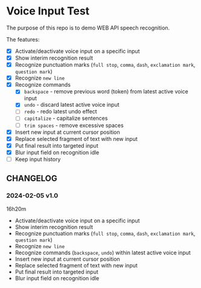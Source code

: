 # Voice Input Test

The purpose of this repo is to demo WEB API 
speech recognition.

The features:
- [x] Activate/deactivate voice input on a specific input
- [x] Show interim recognition result
- [x] Recognize punctuation marks
  (`full stop`, `comma`, `dash`, `exclamation mark`, `question mark`)
- [x] Recognize `new line`
- [x] Recognize commands
  - [x] `backspace` - remove previous word (token) from latest active voice input 
  - [x] `undo` - discard latest active voice input
  - [ ] `redo` - redo latest undo effect
  - [ ] `capitalize` - capitalize sentences
  - [ ] `trim spaces` - remove excessive spaces
- [x] Insert new input at current cursor position
- [x] Replace selected fragment of text with new input
- [x] Put final result into targeted input
- [x] Blur input field on recognition idle
- [ ] Keep input history

## CHANGELOG

### 2024-02-05 v1.0

16h20m

- Activate/deactivate voice input on a specific input
- Show interim recognition result
- Recognize punctuation marks
  (`full stop`, `comma`, `dash`, `exclamation mark`, `question mark`)
- Recognize `new line`
- Recognize commands (`backspace`, `undo`) within latest active voice input
- Insert new input at current cursor position
- Replace selected fragment of text with new input
- Put final result into targeted input
- Blur input field on recognition idle
